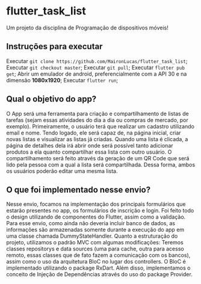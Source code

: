 # flutter_task_list

Um projeto da disciplina de Programação de dispositivos móveis!

## Instruções para executar

Executar `git clone https://github.com/MaironLucas/flutter_task_list`;
Executar `git checkout master`;
Executar `git pull`;
Executar `flutter pub get`;
Abrir um emulador de android, preferencialmente com a API 30 e na dimensão **1080x1920**;
Executar `flutter run`;

## Qual o objetivo do app?

O App será uma ferramenta para criação e compartilhamento de listas de tarefas (sejam essas atividades do dia a dia ou compras de mercado, por exemplo). Primeiramente, o usuário terá que realizar um cadastro utilizando email e nome. Tendo logado, ele será capaz de, na página inicial, criar novas listas e visualizar as listas já criadas. Quando uma lista é clicada, a página de detalhes dela irá abrir onde será possível tanto adicionar produtos a ela quanto compartilhar essa lista com outro usuário. O compartilhamento será feito através da geração de um QR Code que será lido pela pessoa com a qual a lista será compartilhada. Dessa forma, ambos os usuários poderão editar uma mesma lista.

## O que foi implementado nesse envio?

Nesse envio, focamos na implementação dos principais formulários que estarão presentes no app, os formulários de inscrição e login. Foi feito todo o design utilizando de componentes do Flutter, assim como a validação. Para esse envio, como ainda não deveria incluir banco de dados, as informações são armazenadas somente durante a execução do app em uma classe chamada DummyStateHandler. Quanto a estruturação do projeto, utilizamos o padrão MVC com algumas modificações: Teremos classes repositorys e data sources (uma para cache, outra para acesso remoto, essas classes que de fato fazem a comunicação com os bancos), assim como o uso da arquitetura BloC no lugar dos controllers. O BloC é implementado utilizando o package RxDart. Além disso, implementamos o conceito de Injeção de Dependências através do uso do package Provider.